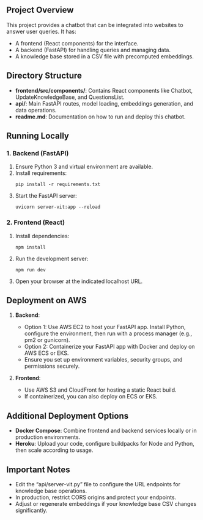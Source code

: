 ## Project Overview

This project provides a chatbot that can be integrated into websites to answer user queries. It has:

- A frontend (React components) for the interface.
- A backend (FastAPI) for handling queries and managing data.
- A knowledge base stored in a CSV file with precomputed embeddings.

## Directory Structure

- **frontend/src/components/**: Contains React components like Chatbot, UpdateKnowledgeBase, and QuestionsList.
- **api/**: Main FastAPI routes, model loading, embeddings generation, and data operations.
- **readme.md**: Documentation on how to run and deploy this chatbot.

## Running Locally

### 1. Backend (FastAPI)

1. Ensure Python 3 and virtual environment are available.
2. Install requirements:
   ```
   pip install -r requirements.txt
   ```
3. Start the FastAPI server:
   ```
   uvicorn server-vit:app --reload
   ```

### 2. Frontend (React)

1. Install dependencies:
   ```
   npm install
   ```
2. Run the development server:
   ```
   npm run dev
   ```
3. Open your browser at the indicated localhost URL.

## Deployment on AWS

1. **Backend**:

   - Option 1: Use AWS EC2 to host your FastAPI app. Install Python, configure the environment, then run with a process manager (e.g., pm2 or gunicorn).
   - Option 2: Containerize your FastAPI app with Docker and deploy on AWS ECS or EKS.
   - Ensure you set up environment variables, security groups, and permissions securely.

2. **Frontend**:
   - Use AWS S3 and CloudFront for hosting a static React build.
   - If containerized, you can also deploy on ECS or EKS.

## Additional Deployment Options

- **Docker Compose**: Combine frontend and backend services locally or in production environments.
- **Heroku**: Upload your code, configure buildpacks for Node and Python, then scale according to usage.

## Important Notes

- Edit the “api/server-vit.py” file to configure the URL endpoints for knowledge base operations.
- In production, restrict CORS origins and protect your endpoints.
- Adjust or regenerate embeddings if your knowledge base CSV changes significantly.

